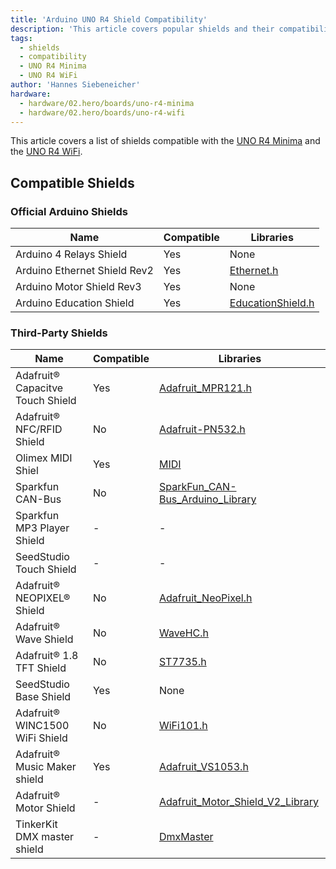 ```yaml
---
title: 'Arduino UNO R4 Shield Compatibility'
description: 'This article covers popular shields and their compatibility including the libraries used.'
tags:
  - shields
  - compatibility
  - UNO R4 Minima
  - UNO R4 WiFi
author: 'Hannes Siebeneicher'
hardware:
  - hardware/02.hero/boards/uno-r4-minima
  - hardware/02.hero/boards/uno-r4-wifi
---
```


This article covers a list of shields compatible with the [UNO R4 Minima](/hardware/uno-r4-minima) and the [UNO R4 WiFi](/hardware/uno-r4-wifi).

## Compatible Shields

### Official Arduino Shields

| Name                             | Compatible | Libraries                                                                               |
| -------------------------------- | ---------- | --------------------------------------------------------------------------------------- |
| Arduino 4 Relays Shield          | Yes        | None                                                                                    |
| Arduino Ethernet Shield Rev2     | Yes        | [Ethernet.h](https://github.com/arduino-libraries/Ethernet)                             |
| Arduino Motor Shield Rev3        | Yes        | None                                                                                    |
| Arduino Education Shield         | Yes        | [EducationShield.h](https://github.com/arduino-libraries/EducationShield)               |

### Third-Party Shields

| Name                              | Compatible | Libraries                |
| ------------------------------    | ---------- | ---------------------------------------------------------------------------------------------------- |
| Adafruit® Capacitve Touch Shield   | Yes        |  [Adafruit_MPR121.h](https://github.com/adafruit/Adafruit_MPR121)                                    |
| Adafruit® NFC/RFID Shield          | No         | [Adafruit-PN532.h](https://github.com/adafruit/Adafruit-PN532)                                       |
| Olimex MIDI Shiel                 | Yes        | [MIDI](https://github.com/FortySevenEffects/arduino_midi_library)                                    |
| Sparkfun CAN-Bus                  | No         | [SparkFun_CAN-Bus_Arduino_Library](https://github.com/sparkfun/SparkFun_CAN-Bus_Arduino_Library)     |
| Sparkfun MP3 Player Shield        | -          | -                                                                                                    |
| SeedStudio Touch Shield           | -          | -                                                                                                    |
| Adafruit® NEOPIXEL® Shield          | No         |  [Adafruit_NeoPixel.h](https://github.com/adafruit/Adafruit_NeoPixel)                                |
| Adafruit® Wave Shield              | No         |   [WaveHC.h](https://github.com/adafruit/WaveHC)                                                     |
| Adafruit® 1.8 TFT Shield           | No         |   [ST7735.h](https://github.com/adafruit/Adafruit-ST7735-Library)                                    |
| SeedStudio Base Shield            | Yes        |  None                                                                                                |
| Adafruit® WINC1500 WiFi Shield     | No         |   [WiFi101.h](https://github.com/arduino-libraries/WiFi101)                                          |
| Adafruit® Music Maker shield       | Yes        |   [Adafruit_VS1053.h](https://github.com/adafruit/Adafruit_VS1053_Library)                           |
| Adafruit® Motor Shield             | -          |   [Adafruit_Motor_Shield_V2_Library](https://github.com/adafruit/Adafruit_Motor_Shield_V2_Library)   |
| TinkerKit DMX master shield       | -          |   [DmxMaster](https://github.com/TinkerKit/DmxMaster)                                                |